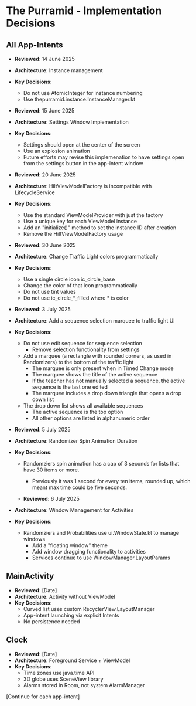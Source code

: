 # The Purramid - Implementation Decisions

## All App-Intents
- **Reviewed**: 14 June 2025
- **Architecture**: Instance management
- **Key Decisions**:
  - Do not use AtomicInteger for instance numbering
  - Use thepurramid.instance.InstanceManager.kt

- **Reviewed**: 15 June 2025
- **Architecture**: Settings Window Implementation
- **Key Decisions**:
  - Settings should open at the center of the screen
  - Use an explosion animation
  - Future efforts may revise this implemenation to have settings open from the settings button in the app-intent window
 
- **Reviewed**: 20 June 2025
- **Architecture**: HiltViewModelFactory is incompatible with LifecycleService
- **Key Decisions**:
  - Use the standard ViewModelProvider with just the factory
  - Use a unique key for each ViewModel instance
  - Add an "initialize()" method to set the instance ID after creation
  - Remove the HiltViewModelFactory usage
 
- **Reviewed**: 30 June 2025
- **Architecture**: Change Traffic Light colors programmatically
- **Key Decisions**:
  - Use a single circle icon ic_circle_base
  - Change the color of that icon programmatically
  - Do not use tint values
  - Do not use ic_circle_*_filled where * is color
  
- **Reviewed**: 3 July 2025
- **Architecture**: Add a sequence selection marquee to traffic light UI
- **Key Decisions**:
  - Do not use edit sequence for sequence selection
    - Remove selection functionality from settings
  - Add a marquee (a rectangle with rounded corners, as used in Randomizers) to the bottom of the traffic light
    - The marquee is only present when in Timed Change mode
	- The marquee shows the title of the active sequence
	- If the teacher has not manually selected a sequence, the active sequence is the last one edited
	- The marquee includes a drop down triangle that opens a drop down list
  - The drop down list shows all available sequences
    - The active sequence is the top option
	- All other options are listed in alphanumeric order
  
- **Reviewed**: 5 July 2025
- **Architecture**: Randomizer Spin Animation Duration
- **Key Decisions**:
  - Randomziers spin animation has a cap of 3 seconds for lists that have 30 items or more.
    - Previously it was 1 second for every ten items, rounded up, which meant max time could be five seconds.
  
  - **Reviewed**: 6 July 2025
- **Architecture**: Window Management for Activities
- **Key Decisions**:
  - Randomziers and Probabilities use ui.WindowState.kt to manage windows
    - Add a "floating window" theme
	- Add window dragging functionality to activities
	- Services continue to use WindowManager.LayoutParams
  

  
  
  
  
  

## MainActivity
- **Reviewed**: [Date]
- **Architecture**: Activity without ViewModel
- **Key Decisions**:
  - Curved list uses custom RecyclerView.LayoutManager
  - App-intent launching via explicit Intents
  - No persistence needed

## Clock
- **Reviewed**: [Date]
- **Architecture**: Foreground Service + ViewModel
- **Key Decisions**:
  - Time zones use java.time API
  - 3D globe uses SceneView library
  - Alarms stored in Room, not system AlarmManager
  
[Continue for each app-intent]
